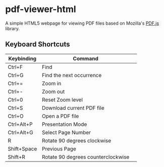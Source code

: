 # pdf-viewer-html

A simple HTML5 webpage for viewing PDF files based on Mozilla's [PDF.js](https://github.com/mozilla/pdf.js) library.

## Keyboard Shortcuts

| Keybinding  | Command                            |      |
| ----------- | ---------------------------------- | ---- |
| Ctrl+F      | Find                               |      |
| Ctrl+G      | Find the next occurrence           |      |
| Ctrl+=      | Zoom in                            |      |
| Ctrl+-      | Zoom out                           |      |
| Ctrl+0      | Reset Zoom level                   |      |
| Ctrl+S      | Download current PDF file          |      |
| Ctrl+O      | Open a PDF file                    |      |
| Ctrl+Alt+P  | Presentation Mode                  |      |
| Ctrl+Alt+G  | Select Page Number                 |      |
| R           | Rotate 90 degrees clockwise        |      |
| Shift+Space | Previous Page                      |      |
| Shift+R     | Rotate 90 degrees counterclockwise |      |

